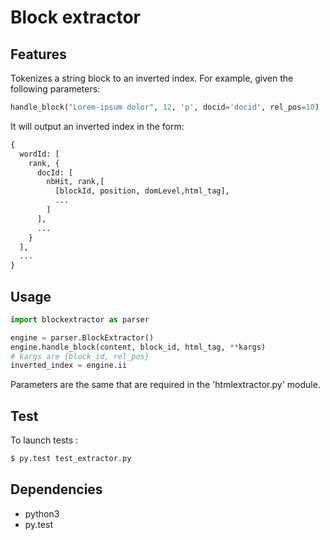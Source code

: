 # Block extractor

## Features

Tokenizes a string block to an inverted index. For example, given the following
parameters:

```python
handle_block("Lorem-ipsum dolor", 12, 'p', docid='docid', rel_pos=10)
```

It will output an inverted index in the form:

```python
{
  wordId: [
    rank, {
      docId: [
        nbHit, rank,[
          [blockId, position, domLevel,html_tag],
          ...
        ]
      ],
      ...
    }
  ],
  ...
}
```

## Usage

```python
import blockextractor as parser

engine = parser.BlockExtractor()
engine.handle_block(content, block_id, html_tag, **kargs)
# kargs are {block_id, rel_pos}
inverted_index = engine.ii
```

Parameters are the same that are required in the 'htmlextractor.py' module.

## Test

To launch tests :

```bash
$ py.test test_extractor.py
```

## Dependencies

* python3
* py.test
